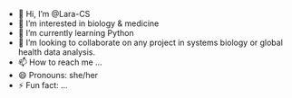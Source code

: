 - 👋 Hi, I’m @Lara-CS
- 👀 I’m interested in biology & medicine
- 🌱 I’m currently learning Python
- 💞️ I’m looking to collaborate on any project in systems biology or global health data analysis.
- 📫 How to reach me ...
- 😄 Pronouns: she/her
- ⚡ Fun fact: ...

<!---
Lara-CS/Lara-CS is a ✨ special ✨ repository because its `README.md` (this file) appears on your GitHub profile.
You can click the Preview link to take a look at your changes.
--->
